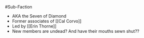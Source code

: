 #Sub-Faction
- AKA the Seven of Diamond
- Former associates of [[Cal Corvo]]
- Led by [[Erin Thorne]]
- New members are undead? And have their mouths sewn shut??